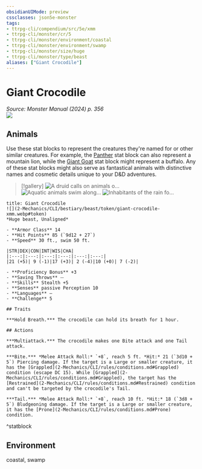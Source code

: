 ```yaml
---
obsidianUIMode: preview
cssclasses: json5e-monster
tags:
- ttrpg-cli/compendium/src/5e/xmm
- ttrpg-cli/monster/cr/5
- ttrpg-cli/monster/environment/coastal
- ttrpg-cli/monster/environment/swamp
- ttrpg-cli/monster/size/huge
- ttrpg-cli/monster/type/beast
aliases: ["Giant Crocodile"]
---
```

# Giant Crocodile
*Source: Monster Manual (2024) p. 356*  
![](2-Mechanics/CLI/bestiary/beast/img/crocodile.webp#right)

## Animals

Use these stat blocks to represent the creatures they're named for or other similar creatures. For example, the [Panther](2-Mechanics/CLI/bestiary/beast/panther-xmm.md) stat block can also represent a mountain lion, while the [Giant Goat](2-Mechanics/CLI/bestiary/beast/giant-goat-xmm.md) stat block might represent a buffalo. Any of these stat blocks might also serve as fantastical animals with distinctive names and cosmetic details unique to your D&D adventures.

> [!gallery]
![A druid calls on animals o...](2-Mechanics/CLI/bestiary/beast/img/animals-hills-and-mountains.webp "A druid calls on animals of the hills and mountains to aid her cause")
![Aquatic animals swim along...](2-Mechanics/CLI/bestiary/beast/img/animals-aquatic.webp "Aquatic animals swim alongside a druid exploring the sea")
![Inhabitants of the rain fo...](2-Mechanics/CLI/bestiary/beast/img/animals-rainforest.webp "Inhabitants of the rain forest answer a druid's summons")

```ad-statblock
title: Giant Crocodile
![](2-Mechanics/CLI/bestiary/beast/token/giant-crocodile-xmm.webp#token)
*Huge beast, Unaligned*

- **Armor Class** 14 
- **Hit Points** 85 (`9d12 + 27`) 
- **Speed** 30 ft., swim 50 ft.

|STR|DEX|CON|INT|WIS|CHA|
|:---:|:---:|:---:|:---:|:---:|:---:|
|21 (+5)| 9 (-1)|17 (+3)| 2 (-4)|10 (+0)| 7 (-2)|

- **Proficiency Bonus** +3
- **Saving Throws** ⏤
- **Skills** Stealth +5
- **Senses** passive Perception 10
- **Languages** —
- **Challenge** 5

## Traits

***Hold Breath.*** The crocodile can hold its breath for 1 hour.

## Actions

***Multiattack.*** The crocodile makes one Bite attack and one Tail attack.

***Bite.*** *Melee Attack Roll:* `+8`, reach 5 ft. *Hit:* 21 (`3d10 + 5`) Piercing damage. If the target is a Large or smaller creature, it has the [Grappled](2-Mechanics/CLI/rules/conditions.md#Grappled) condition (escape DC 15). While [Grappled](2-Mechanics/CLI/rules/conditions.md#Grappled), the target has the [Restrained](2-Mechanics/CLI/rules/conditions.md#Restrained) condition and can't be targeted by the crocodile's Tail.

***Tail.*** *Melee Attack Roll:* `+8`, reach 10 ft. *Hit:* 18 (`3d8 + 5`) Bludgeoning damage. If the target is a Large or smaller creature, it has the [Prone](2-Mechanics/CLI/rules/conditions.md#Prone) condition.
```
^statblock

## Environment

coastal, swamp